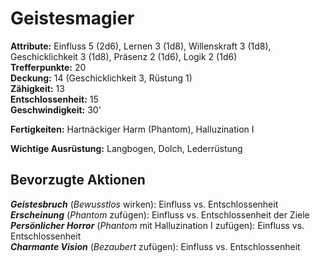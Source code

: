 # Geistesmagier
**Attribute:** Einfluss 5 (2d6), Lernen 3 (1d8), Willenskraft 3 (1d8), Geschicklichkeit 3 (1d8), Präsenz 2 (1d6), Logik 2 (1d6)  
**Trefferpunkte:** 20  
**Deckung:** 14 (Geschicklichkeit 3, Rüstung 1)  
**Zähigkeit:** 13  
**Entschlossenheit:** 15  
**Geschwindigkeit:** 30'  

**Fertigkeiten:** Hartnäckiger Harm (Phantom), Halluzination I

**Wichtige Ausrüstung:** Langbogen, Dolch, Lederrüstung

## Bevorzugte Aktionen
***Geistesbruch*** (_Bewusstlos_ wirken): Einfluss vs. Entschlossenheit  
***Erscheinung*** (_Phantom_ zufügen): Einfluss vs. Entschlossenheit der Ziele  
***Persönlicher Horror*** (_Phantom_ mit Halluzination I zufügen): Einfluss vs. Entschlossenheit  
***Charmante Vision*** (_Bezaubert_ zufügen): Einfluss vs. Entschlossenheit  
